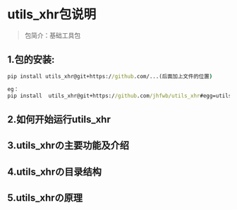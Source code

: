 # utils_xhr包说明
> 包简介：基础工具包

## 1.包的安装:
```cmd
pip install utils_xhr@git+https://github.com/...(后面加上文件的位置)

eg：
pip install  utils_xhr@git+https://github.com/jhfwb/utils_xhr#egg=utils_xhr
``` 

## 2.如何开始运行utils_xhr

## 3.utils_xhrの主要功能及介绍

## 4.utils_xhrの目录结构

## 5.utils_xhrの原理

